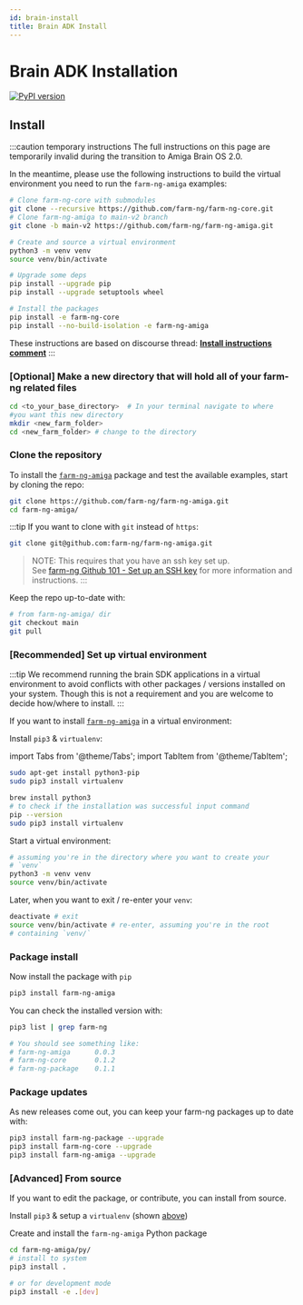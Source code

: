 ```yaml
---
id: brain-install
title: Brain ADK Install
---
```


# Brain ADK Installation

[![PyPI version](https://badge.fury.io/py/farm-ng-amiga.svg)](https://pypi.org/project/farm-ng-amiga)

## Install

:::caution temporary instructions
The full instructions on this page are temporarily invalid
during the transition to Amiga Brain OS 2.0.

In the meantime, please use the following instructions
to build the virtual environment you need to run the `farm-ng-amiga` examples:

```bash
# Clone farm-ng-core with submodules
git clone --recursive https://github.com/farm-ng/farm-ng-core.git
# Clone farm-ng-amiga to main-v2 branch
git clone -b main-v2 https://github.com/farm-ng/farm-ng-amiga.git

# Create and source a virtual environment
python3 -m venv venv
source venv/bin/activate

# Upgrade some deps
pip install --upgrade pip
pip install --upgrade setuptools wheel

# Install the packages
pip install -e farm-ng-core
pip install --no-build-isolation -e farm-ng-amiga
```

These instructions are based on discourse thread:
[**Install instructions comment**](https://discourse.farm-ng.com/t/extracting-images-metadata-from-binary-files-exported-in-recorder-v2-app/252/6?u=kylecoble)
:::

### [Optional] Make a new directory that will hold all of your farm-ng related files

```bash
cd <to_your_base_directory>  # In your terminal navigate to where
#you want this new directory
mkdir <new_farm_folder>
cd <new_farm_folder> # change to the directory
```

### Clone the repository

To install the
[`farm-ng-amiga`](https://github.com/farm-ng/farm-ng-amiga)
package and test the available examples, start by cloning the
repo:

```bash
git clone https://github.com/farm-ng/farm-ng-amiga.git
cd farm-ng-amiga/
```

:::tip
If you want to clone with `git` instead of `https`:

```bash
git clone git@github.com:farm-ng/farm-ng-amiga.git
```

> NOTE: This requires that you have an ssh key set up.<br/>
> See [farm-ng Github 101 - Set up an SSH key](/docs/support/github-101.md#set-up-an-ssh-key)
> for more information and instructions.
:::

Keep the repo up-to-date with:

```bash
# from farm-ng-amiga/ dir
git checkout main
git pull
```

### [Recommended] Set up virtual environment

:::tip
We recommend running the brain SDK applications in a virtual
environment to avoid conflicts with other packages / versions
installed on your system.
Though this is not a requirement and you are welcome to decide
how/where to install.
:::

If you want to install [`farm-ng-amiga`](https://pypi.org/project/farm-ng-amiga) in a virtual environment:

Install `pip3` & `virtualenv`:

import Tabs from '@theme/Tabs';
import TabItem from '@theme/TabItem';

<Tabs>
<TabItem value="linux" label="Linux" default>

```bash
sudo apt-get install python3-pip
sudo pip3 install virtualenv
```

</TabItem>
<TabItem value="macos" label="MacOs">

```bash
brew install python3
# to check if the installation was successful input command
pip --version
sudo pip3 install virtualenv
```

</TabItem>
</Tabs>

Start a virtual environment:

```bash
# assuming you're in the directory where you want to create your
# `venv`
python3 -m venv venv
source venv/bin/activate
```

Later, when you want to exit / re-enter your `venv`:

```bash
deactivate # exit
source venv/bin/activate # re-enter, assuming you're in the root
# containing `venv/`
```

### Package install

Now install the package with `pip`

```bash
pip3 install farm-ng-amiga
```

You can check the installed version with:

```bash
pip3 list | grep farm-ng

# You should see something like:
# farm-ng-amiga      0.0.3
# farm-ng-core       0.1.2
# farm-ng-package    0.1.1
```

### Package updates

As new releases come out, you can keep your farm-ng packages up
to date with:

```bash
pip3 install farm-ng-package --upgrade
pip3 install farm-ng-core --upgrade
pip3 install farm-ng-amiga --upgrade
```

### [Advanced] From source

If you want to edit the package, or contribute, you can install
from source.

Install `pip3` & setup a `virtualenv` (shown
[above](#recommended-set-up-virtual-environment))

Create and install the ``farm-ng-amiga`` Python package

```bash
cd farm-ng-amiga/py/
# install to system
pip3 install .
```

```bash
# or for development mode
pip3 install -e .[dev]
```
